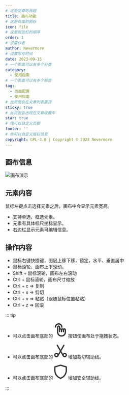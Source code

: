 ```yaml
---
# 这是文章的标题
title: 画布功能
# 这是页面的图标
icon: file
# 这是侧边栏的顺序
order: 1
# 设置作者
author: Nevermore
# 设置写作时间
date: 2023-09-15
# 一个页面可以有多个分类
category:
  - 使用指南
# 一个页面可以有多个标签
tag:
  - 页面配置
  - 使用指南
# 此页面会在文章列表置顶
sticky: true
# 此页面会出现在文章收藏中
star: true
# 你可以自定义页脚
footer: ''
# 你可以自定义版权信息
copyright: GPL-3.0 | Copyright © 2023 Nevermore
---
```


## 画布信息

![画布演示](/assets/gif/canvas.gif)

## 元素内容

鼠标左键点击选择元素之后，画布中会显示元素宽高。

- 支持单选，框选元素。
- 元素有具体标尺坐标显示。
- 右边栏显示元素可编辑信息。

## 操作内容

- 鼠标右键快捷键，图层上移下移，锁定，水平、垂直居中
- 鼠标滚轮，画布上下滚动。
- Shift + 鼠标滚轮，画布左右滚动
- Ctrl  + 鼠标滚轮，画布尺寸缩放
- Ctrl + c => 复制
- Ctrl + x => 剪切
- Ctrl + v => 粘贴（跟随鼠标位置粘贴）
- Ctrl + z => 回滚

::: tip

- 可以点击画布底部的![](/assets/image/click-tap.svg)按钮使画布处于拖拽状态。

- 可以点击画布底部的![](/assets/image/cutting-one.svg)增加裁切辅助线。

- 可以点击画布底部的![](/assets/image/shield.svg)增加安全辅助线。

:::
